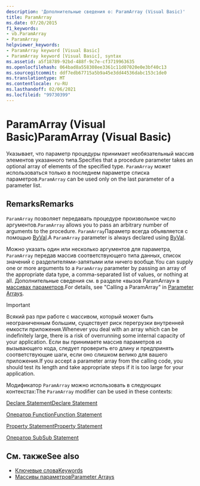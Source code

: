 ```yaml
---
description: 'Дополнительные сведения о: ParamArray (Visual Basic)'
title: ParamArray
ms.date: 07/20/2015
f1_keywords:
- vb.ParamArray
- ParamArray
helpviewer_keywords:
- ParamArray keyword [Visual Basic]
- ParamArray keyword [Visual Basic], syntax
ms.assetid: a5f18789-92bd-488f-9c7e-cf3719963635
ms.openlocfilehash: 064bad8a558308ee3361c11d07020e0e3bf40c13
ms.sourcegitcommit: ddf7edb67715a5b9a45e3dd44536dabc153c1de0
ms.translationtype: MT
ms.contentlocale: ru-RU
ms.lasthandoff: 02/06/2021
ms.locfileid: "99730399"
---
```

# <a name="paramarray-visual-basic"></a><span data-ttu-id="70b17-103">ParamArray (Visual Basic)</span><span class="sxs-lookup"><span data-stu-id="70b17-103">ParamArray (Visual Basic)</span></span>

<span data-ttu-id="70b17-104">Указывает, что параметр процедуры принимает необязательный массив элементов указанного типа.</span><span class="sxs-lookup"><span data-stu-id="70b17-104">Specifies that a procedure parameter takes an optional array of elements of the specified type.</span></span> <span data-ttu-id="70b17-105">`ParamArray` может использоваться только в последнем параметре списка параметров.</span><span class="sxs-lookup"><span data-stu-id="70b17-105">`ParamArray` can be used only on the last parameter of a parameter list.</span></span>  
  
## <a name="remarks"></a><span data-ttu-id="70b17-106">Remarks</span><span class="sxs-lookup"><span data-stu-id="70b17-106">Remarks</span></span>  

 <span data-ttu-id="70b17-107">`ParamArray` позволяет передавать процедуре произвольное число аргументов.</span><span class="sxs-lookup"><span data-stu-id="70b17-107">`ParamArray` allows you to pass an arbitrary number of arguments to the procedure.</span></span> <span data-ttu-id="70b17-108">`ParamArray`Параметр всегда объявляется с помощью [ByVal](byval.md).</span><span class="sxs-lookup"><span data-stu-id="70b17-108">A `ParamArray` parameter is always declared using [ByVal](byval.md).</span></span>  
  
 <span data-ttu-id="70b17-109">Можно указать один или несколько аргументов для параметра, `ParamArray` передав массив соответствующего типа данных, список значений с разделителями-запятыми или ничего вообще.</span><span class="sxs-lookup"><span data-stu-id="70b17-109">You can supply one or more arguments to a `ParamArray` parameter by passing an array of the appropriate data type, a comma-separated list of values, or nothing at all.</span></span> <span data-ttu-id="70b17-110">Дополнительные сведения см. в разделе «вызов ParamArray» в [массивах параметров](../../programming-guide/language-features/procedures/parameter-arrays.md).</span><span class="sxs-lookup"><span data-stu-id="70b17-110">For details, see "Calling a ParamArray" in [Parameter Arrays](../../programming-guide/language-features/procedures/parameter-arrays.md).</span></span>  
  
> [!IMPORTANT]
> <span data-ttu-id="70b17-111">Всякий раз при работе с массивом, который может быть неограниченным большим, существует риск перегрузки внутренней емкости приложения.</span><span class="sxs-lookup"><span data-stu-id="70b17-111">Whenever you deal with an array which can be indefinitely large, there is a risk of overrunning some internal capacity of your application.</span></span> <span data-ttu-id="70b17-112">Если вы принимаете массив параметров из вызывающего кода, следует проверить его длину и предпринять соответствующие шаги, если оно слишком велико для вашего приложения.</span><span class="sxs-lookup"><span data-stu-id="70b17-112">If you accept a parameter array from the calling code, you should test its length and take appropriate steps if it is too large for your application.</span></span>  
  
 <span data-ttu-id="70b17-113">Модификатор `ParamArray` можно использовать в следующих контекстах:</span><span class="sxs-lookup"><span data-stu-id="70b17-113">The `ParamArray` modifier can be used in these contexts:</span></span>  
  
 [<span data-ttu-id="70b17-114">Declare Statement</span><span class="sxs-lookup"><span data-stu-id="70b17-114">Declare Statement</span></span>](../statements/declare-statement.md)  
  
 [<span data-ttu-id="70b17-115">Оператор Function</span><span class="sxs-lookup"><span data-stu-id="70b17-115">Function Statement</span></span>](../statements/function-statement.md)  
  
 [<span data-ttu-id="70b17-116">Property Statement</span><span class="sxs-lookup"><span data-stu-id="70b17-116">Property Statement</span></span>](../statements/property-statement.md)  
  
 [<span data-ttu-id="70b17-117">Оператор Sub</span><span class="sxs-lookup"><span data-stu-id="70b17-117">Sub Statement</span></span>](../statements/sub-statement.md)  
  
## <a name="see-also"></a><span data-ttu-id="70b17-118">См. также</span><span class="sxs-lookup"><span data-stu-id="70b17-118">See also</span></span>

- [<span data-ttu-id="70b17-119">Ключевые слова</span><span class="sxs-lookup"><span data-stu-id="70b17-119">Keywords</span></span>](../keywords/index.md)
- [<span data-ttu-id="70b17-120">Массивы параметров</span><span class="sxs-lookup"><span data-stu-id="70b17-120">Parameter Arrays</span></span>](../../programming-guide/language-features/procedures/parameter-arrays.md)
